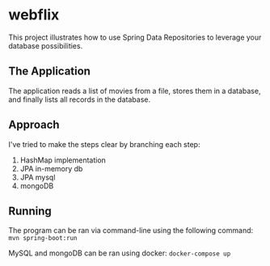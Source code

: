 # webflix

This project illustrates how to use Spring Data Repositories to leverage your database possibilities.

## The Application

The application reads a list of movies from a file, stores them in a database, and finally lists all records in the database.

## Approach

I've tried to make the steps clear by branching each step:
1. HashMap implementation
2. JPA in-memory db
3. JPA mysql
4. mongoDB

## Running

The program can be ran via command-line using the following command:
`mvn spring-boot:run`

MySQL and mongoDB can be ran using docker:
`docker-compose up`

